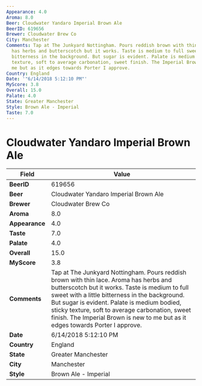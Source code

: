 ```yaml
---
Appearance: 4.0
Aroma: 8.0
Beer: Cloudwater Yandaro Imperial Brown Ale
BeerID: 619656
Brewer: Cloudwater Brew Co
City: Manchester
Comments: Tap at The Junkyard Nottingham. Pours reddish brown with thin lace. Aroma
  has herbs and butterscotch but it works. Taste is medium to full sweet with a little
  bitterness in the background. But sugar is evident. Palate is medium bodied, sticky
  texture, soft to average carbonation, sweet finish. The Imperial Brown is new to
  me but as it edges towards Porter I approve.
Country: England
Date: '"6/14/2018 5:12:10 PM"'
MyScore: 3.8
Overall: 15.0
Palate: 4.0
State: Greater Manchester
Style: Brown Ale - Imperial
Taste: 7.0
---
```


# Cloudwater Yandaro Imperial Brown Ale

| Field         | Value |
|---------------|-------|
| **BeerID** | 619656 |
| **Beer** | Cloudwater Yandaro Imperial Brown Ale |
| **Brewer** | Cloudwater Brew Co |
| **Aroma** | 8.0 |
| **Appearance** | 4.0 |
| **Taste** | 7.0 |
| **Palate** | 4.0 |
| **Overall** | 15.0 |
| **MyScore** | 3.8 |
| **Comments** | Tap at The Junkyard Nottingham. Pours reddish brown with thin lace. Aroma has herbs and butterscotch but it works. Taste is medium to full sweet with a little bitterness in the background. But sugar is evident. Palate is medium bodied, sticky texture, soft to average carbonation, sweet finish. The Imperial Brown is new to me but as it edges towards Porter I approve. |
| **Date** | 6/14/2018 5:12:10 PM |
| **Country** | England |
| **State** | Greater Manchester |
| **City** | Manchester |
| **Style** | Brown Ale - Imperial |
